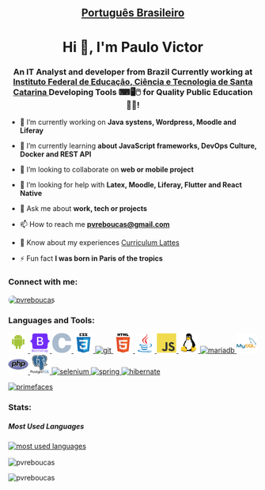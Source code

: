 <!--
**pvreboucas/pvreboucas** is a ✨ _special_ ✨ repository because its `README.md` (this file) appears on your GitHub profile ⚡. -->

<h2 align="center"><a href="/README_pt-BR.md">Português Brasileiro</a></h2>
<h1 align="center">Hi 👋, I'm Paulo Victor</h1>
<h3 align="center">An IT Analyst and developer from Brazil Currently working at <a href = "https://www.ifsc.edu.br/"> Instituto Federal de Educação, Ciência e Tecnologia de Santa Catarina </a> Developing Tools ⌨🖥🖱 for Quality Public Education👨‍🏫!</h3>


- 🔭 I’m currently working on **Java systens, Wordpress, Moodle and Liferay**

- 🌱 I’m currently learning **about JavaScript frameworks, DevOps Culture, Docker and REST API**

- 👯 I’m looking to collaborate on **web or mobile project**

- 🤝 I’m looking for help with **Latex, Moodle, Liferay, Flutter and React Native**

<!-- - 👨‍💻 All of my projects are available at [teste](teste) -->

<!-- - 📝 I regularly write articles on [teste](teste) -->

- 💬 Ask me about **work, tech or projects**

- 📫 How to reach me **pvreboucas@gmail.com**

- 📄 Know about my experiences [Curriculum Lattes](http://lattes.cnpq.br/5735810419258619)

- ⚡ Fun fact **I was born in Paris of the tropics**

<h3 align="left">Connect with me:</h3>
<p align="left">
<a href="https://linkedin.com/in/pvreboucas" target="_blank"><img align="center" src="https://cdn.jsdelivr.net/npm/simple-icons@3.0.1/icons/linkedin.svg" alt="pvreboucas" height="30" width="40" style="border-radius: 25px;"/></a>
</p>

<h3 align="left">Languages and Tools:</h3>
<p align="left"> <a href="https://developer.android.com" target="_blank"> <img src="https://raw.githubusercontent.com/devicons/devicon/master/icons/android/android-original-wordmark.svg" alt="android" width="40" height="40"/> </a> 
  <a href="https://getbootstrap.com" target="_blank"> <img src="https://raw.githubusercontent.com/devicons/devicon/master/icons/bootstrap/bootstrap-plain-wordmark.svg" alt="bootstrap" width="40" height="40"/> </a>
  <a href="https://www.cprogramming.com/" target="_blank"> <img src="https://raw.githubusercontent.com/devicons/devicon/master/icons/c/c-original.svg" alt="c" width="40" height="40"/> </a>
  <a href="https://www.w3schools.com/css/" target="_blank"> <img src="https://raw.githubusercontent.com/devicons/devicon/master/icons/css3/css3-original-wordmark.svg" alt="css3" width="40" height="40"/> </a>
 <a href="https://git-scm.com/" target="_blank"> <img src="https://www.vectorlogo.zone/logos/git-scm/git-scm-icon.svg" alt="git" width="40" height="40"/> </a>
  <a href="https://www.w3.org/html/" target="_blank"> <img src="https://raw.githubusercontent.com/devicons/devicon/master/icons/html5/html5-original-wordmark.svg" alt="html5" width="40" height="40"/> </a>
  <a href="https://www.java.com" target="_blank"> <img src="https://raw.githubusercontent.com/devicons/devicon/master/icons/java/java-original.svg" alt="java" width="40" height="40"/> </a>
  <a href="https://developer.mozilla.org/en-US/docs/Web/JavaScript" target="_blank"> <img src="https://raw.githubusercontent.com/devicons/devicon/master/icons/javascript/javascript-original.svg" alt="javascript" width="40" height="40"/> </a>
 <a href="https://www.linux.org/" target="_blank"> <img src="https://raw.githubusercontent.com/devicons/devicon/master/icons/linux/linux-original.svg" alt="linux" width="40" height="40"/> </a>
  <a href="https://mariadb.org/" target="_blank"> <img src="https://www.vectorlogo.zone/logos/mariadb/mariadb-icon.svg" alt="mariadb" width="40" height="40"/> </a>
  <a href="https://www.mysql.com/" target="_blank"> <img src="https://raw.githubusercontent.com/devicons/devicon/master/icons/mysql/mysql-original-wordmark.svg" alt="mysql" width="40" height="40"/> </a> 
  <a href="https://www.php.net" target="_blank"> <img src="https://raw.githubusercontent.com/devicons/devicon/master/icons/php/php-original.svg" alt="php" width="40" height="40"/> </a>
  <a href="https://www.postgresql.org" target="_blank"> <img src="https://raw.githubusercontent.com/devicons/devicon/master/icons/postgresql/postgresql-original-wordmark.svg" alt="postgresql" width="40" height="40"/> </a>
  <a href="https://www.selenium.dev" target="_blank"> <img src="https://raw.githubusercontent.com/detain/svg-logos/780f25886640cef088af994181646db2f6b1a3f8/svg/selenium-logo.svg" alt="selenium" width="40" height="40"/> </a>
  <a href="https://spring.io/" target="_blank"> <img src="https://www.vectorlogo.zone/logos/springio/springio-icon.svg" alt="spring" width="40" height="40"/> </a>
  <a href="https://hibernate.org/" target="_blank"> <img src="https://seeklogo.com/images/H/hibernate-logo-8C95C75A24-seeklogo.com.png" alt="hibernate" width="40" height="40"/> </a></p>
    <a href="https://www.primefaces.org/" target="_blank"> <img src="https://www.logicbig.com/tutorials/misc/primefaces/images/primefaces.png" alt="primefaces" width="40" height="40"/> </a></p>

<h3 align="left">Stats:</h3>

 <h5 align="left">Most Used Languages</h5>
 <a href="https://ionicabizau.github.io/github-profile-languages/api.html?pvreboucas" target="_blank"><img src="https://upload-icon.s3.amazonaws.com/uploads/icons/png/18276491831553237330-512.png" alt="most used languages" witdh="250" height="250"/></a>


<!-- original
<p><img align="left" src="https://github-readme-stats.vercel.app/api/top-langs?username=pvreboucas&show_icons=true&locale=en&layout=compact" alt="pvreboucas" /></p> -->

<!-- <p>&nbsp;<img align="center" src="https://github-readme-stats.vercel.app/api?username=pvreboucas&show_icons=true&locale=en" alt="pvreboucas" /></p>
-->

 <p><img align="center" src="https://github-readme-streak-stats.herokuapp.com/?user=pvreboucas&" alt="pvreboucas" /></p> 

<p align="left"> <img src="https://komarev.com/ghpvc/?username=pvreboucas&label=Profile%20views&color=0e75b6&style=flat" alt="pvreboucas" /> </p>

<!-- <p align="left"> <a href="https://github.com/ryo-ma/github-profile-trophy"><img src="https://github-profile-trophy.vercel.app/?username=pvreboucas" alt="pvreboucas" /></a> </p> -->

<!-- <p align="left"> <a href="https://twitter.com/" target="blank"><img src="https://img.shields.io/twitter/follow/?logo=twitter&style=for-the-badge" alt="" /></a> </p> -->

